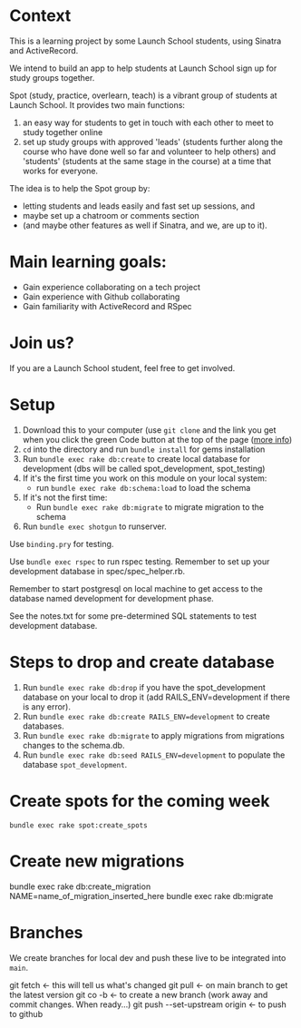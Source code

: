 # Context
This is a learning project by some Launch School students, using Sinatra and ActiveRecord. 

We intend to build an app to help students at Launch School sign up for study groups together. 

Spot (study, practice, overlearn, teach) is a vibrant group of students at Launch School. It provides two main functions: 

1. an easy way for students to get in touch with each other to meet to study together online
2. set up study groups with approved 'leads' (students further along the course who have done well so far and volunteer to help others) and 'students' (students at the same stage in the course) at a time that works for everyone. 

The idea is to help the Spot group by:

 - letting students and leads easily and fast set up sessions, and 
 - maybe set up a chatroom or comments section 
 - (and maybe other features as well if Sinatra, and we, are up to it). 

# Main learning goals: 
 - Gain experience collaborating on a tech project
 - Gain experience with Github collaborating
 - Gain familiarity with ActiveRecord and RSpec

# Join us?
If you are a Launch School student, feel free to get involved. 

# Setup
1. Download this to your computer (use `git clone` and the link you get when you click the green Code button at the top of the page ([more info](https://docs.github.com/en/github/creating-cloning-and-archiving-repositories/cloning-a-repository))
2. `cd` into the directory and run `bundle install` for gems installation
3. Run `bundle exec rake db:create` to create local database for development (dbs will be called spot_development, spot_testing)
4. If it's the first time you work on this module on your local system:
    - run `bundle exec rake db:schema:load` to load the schema 
5. If it's not the first time: 
    - Run `bundle exec rake db:migrate` to migrate migration to the schema
6. Run `bundle exec shotgun` to runserver.

Use `binding.pry` for testing. 

Use `bundle exec rspec` to run rspec testing. Remember to set up your development database in
spec/spec_helper.rb.

Remember to start postgresql on local machine to get access to
the database named development for development phase.

See the notes.txt for some pre-determined SQL statements to test
development database.

# Steps to drop and create database
1. Run `bundle exec rake db:drop` if you have the spot_development database on your local to drop it (add RAILS_ENV=development if there is any error).
2. Run `bundle exec rake db:create RAILS_ENV=development`  to create databases.
3. Run `bundle exec rake db:migrate` to apply migrations from migrations changes to the schema.db.
4. Run `bundle exec rake db:seed RAILS_ENV=development` to populate the database `spot_development`.

# Create spots for the coming week
`bundle exec rake spot:create_spots`

# Create new migrations
bundle exec rake db:create_migration NAME=name_of_migration_inserted_here
bundle exec rake db:migrate

# Branches
We create branches for local dev and push these live to be integrated into `main`. 

git fetch <- this will tell us what's changed
git pull <- on main branch to get the latest version
git co -b <branch name> <- to create a new branch
(work away and commit changes. When ready...)
git push --set-upstream origin <branch name> <- to push to github
